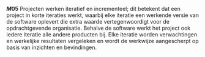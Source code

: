 <!-- begin: measure composite=true -->
**$M05$**
Projecten werken iteratief en incrementeel; dit betekent dat een project in korte iteraties werkt, waarbij elke iteratie een werkende versie van de software oplevert die extra waarde vertegenwoordigt voor de opdrachtgevende organisatie. Behalve de software werkt het project ook iedere iteratie alle andere producten bij. Elke iteratie worden verwachtingen en werkelijke resultaten vergeleken en wordt de werkwijze aangescherpt op basis van inzichten en bevindingen.
<!-- end: measure -->

